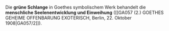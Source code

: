 
Die **grüne Schlange** in Goethes symbolischem Werk behandelt die **menschliche Seelenentwicklung und Einweihung** ([[GA057 (2.) GOETHES GEHEIME OFFENBARUNG EXOTERISCH, Berlin, 22. Oktober 1908|GA057/2]]).

